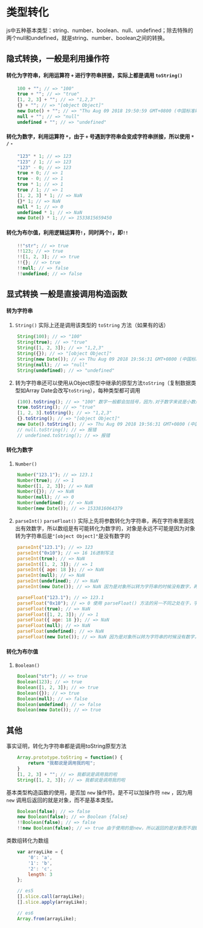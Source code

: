 # 类型转化

js中五种基本类型：string、number、boolean、null、undefined；除去特殊的两个null和undefined，就是string、number、boolean之间的转换。

## 隐式转换，一般是利用操作符

#### 转化为字符串，利用运算符 `+` 进行字符串拼接，实际上都是调用 `toString()`

``` javascript
    100 + ""; // => "100"
    true + ""; // => "true"
    [1, 2, 3] + ""; // => "1,2,3"
    {} + ""; // => "[object Object]"
    new Date() + ""; // => "Thu Aug 09 2018 19:50:59 GMT+0800 (中国标准时间)"
    null + ""; // => "null"
    undefined + ""; // => "undefined"
```

#### 转化为数字，利用运算符 `*`，由于 `+` 号遇到字符串会变成字符串拼接，所以使用 `*` `/` `-`

``` javascript
    "123" * 1; // => 123
    "123" / 1; // => 123
    "123" - 0; // => 123
    true + 0; // => 1
    true - 0; // => 1
    true * 1; // => 1
    true / 1; // => 1
    [1, 2, 3] * 1; // => NaN
    {}* 1; // => NaN
    null * 1; // => 0
    undefined * 1; // => NaN
    new Date() * 1; // => 1533815659450
```

#### 转化为布尔值，利用逻辑运算符`!`，同时两个`!`，即`!!`

``` javascript
    !!"str"; // => true
    !!123; // => true
    !![1, 2, 3]; // => true
    !!{}; // => true
    !!null; // => false
    !!undefined; // => false
```

## 显式转换 一般是直接调用构造函数

#### 转为字符串

1. `String()` 实际上还是调用该类型的 `toString` 方法（如果有的话）

``` javascript
    String(100); // => "100"
    String(true); // => "true"
    String([1, 2, 3]); // => "1,2,3"
    String({}); // => "[object Object]"
    String(new Date()); // => Thu Aug 09 2018 19:56:31 GMT+0800 (中国标准时间)
    String(null); // => "null"
    String(undefined); // => "undefined"
```

2. 转为字符串还可以使用从Object原型中继承的原型方法`toString`（复制数据类型如Array Date会改写`toString`），每种类型都可调用

``` javascript
    (100).toString(); // => "100" 数字一般都会加括号，因为.对于数字来说是小数点
    true.toString(); // => "true"
    [1, 2, 3].toString(); // => "1,2,3"
    {}.toString(); // => "[object Object]"
    new Date().toString(); // => Thu Aug 09 2018 19:56:31 GMT+0800 (中国标准时间)
    // null.toString(); // => 报错
    // undefined.toString(); // => 报错
```

#### 转化为数字

1. `Number()`

``` javascript
    Number("123.1"); // => 123.1
    Number(true); // => 1
    Number([1, 2, 3]); // => NaN
    Number({}); // => NaN
    Number(null); // => 0
    Number(undefined); // => NaN
    Number(new Date()); // => 1533816064379
```

2. `parseInt()` `parseFloat()` 实际上先将参数转化为字符串，再在字符串里面找出有效数字，所以数组是有可能转化为数字的，对象是永远不可能是因为对象转为字符串后是`"[object Object]"`是没有数字的

``` javascript
    parseInt("123.1"); // => 123
    parseInt("0x10"); // => 16 16进制写法
    parseInt(true); // => NaN
    parseInt([1, 2, 3]); // => 1
    parseInt({ age: 18 }); // => NaN
    parseInt(null); // => NaN
    parseInt(undefined); // => NaN
    parseInt(new Date()); // => NaN 因为是对象所以转为字符串的时候没有数字，再转为数字就是NaN
```

``` javascript
    parseFloat("123.1"); // => 123.1
    parseFloat("0x10"); // => 0 使用 parseFloat() 方法的另一不同之处在于，字符串必须以十进制形式表示浮点数
    parseFloat(true); // => NaN
    parseFloat([1, 2, 3]); // => 1
    parseFloat({ age: 18 }); // => NaN
    parseFloat(null); // => NaN
    parseFloat(undefined); // => NaN
    parseFloat(new Date()); // => NaN 因为是对象所以转为字符串的时候没有数字，再转为数字就是NaN
```

#### 转化为布尔值

1. `Boolean()`

``` javascript
    Boolean("str"); // => true
    Boolean(123); // => true
    Boolean([1, 2, 3]); // => true
    Boolean({}); // => true
    Boolean(null); // => false
    Boolean(undefined); // => false
    Boolean(new Date()); // => true
```

## 其他

事实证明，转化为字符串都是调用toString原型方法

``` javascript
    Array.prototype.toString = function() {
        return "我都说是调用我的啦";
    }
    [1, 2, 3] + ""; // => 我都说是调用我的啦
    String([1, 2, 3]); // => 我都说是调用我的啦
```

基本类型构造函数的使用，是否加 `new` 操作符。是不可以加操作符 `new` ，因为用 `new` 调用后返回的就是对象，而不是基本类型。

``` javascript
    Boolean(false); // => false
    new Boolean(false); // => Boolean {false}
    !!Boolean(false); // => false
    !!new Boolean(false); // => true 由于使用的是new，所以返回的是对象而不是Boolean，而对象只要不是null，转为布尔值都是true
```

类数组转化为数组

``` javascript
    var arrayLike = {
        '0': 'a',
        '1': 'b',
        '2': 'c',
        length: 3
    };

    // es5
    [].slice.call(arrayLike);
    [].slice.apply(arrayLike);

    // es6
    Array.from(arrayLike);
```